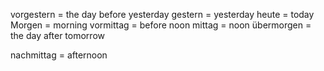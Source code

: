 vorgestern = the day before yesterday
gestern = yesterday
heute = today
Morgen = morning
vormittag = before noon
mittag = noon
übermorgen = the day after tomorrow

nachmittag = afternoon


